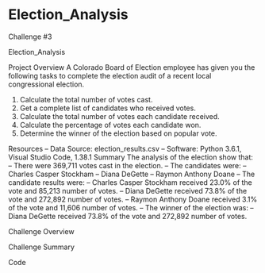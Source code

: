# Election_Analysis

Challenge #3

Election_Analysis

Project Overview
A Colorado Board of Election employee has given you the following tasks to complete the election audit of a recent local congressional election.
1.	Calculate the total number of votes cast.
2.	Get a complete list of candidates who received votes.
3.	Calculate the total number of votes each candidate received.
4.	Calculate the percentage of votes each candidate won.
5.	Determine the winner of the election based on popular vote.

Resources
– Data Source: election_results.csv – Software: Python 3.6.1, Visual Studio Code, 1.38.1
Summary
The analysis of the election show that: – There were 369,711 votes cast in the election. – The candidates were: – Charles Casper Stockham – Diana DeGette – Raymon Anthony Doane – The candidate results were: – Charles Casper Stockham received 23.0% of the vote and 85,213 number of votes. – Diana DeGette received 73.8% of the vote and 272,892 number of votes. – Raymon Anthony Doane received 3.1% of the vote and 11,606 number of votes. – The winner of the election was: – Diana DeGette received 73.8% of the vote and 272,892 number of votes.

Challenge Overview


Challenge Summary


Code
